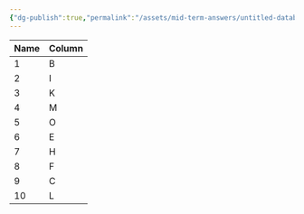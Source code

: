 ```yaml
---
{"dg-publish":true,"permalink":"/assets/mid-term-answers/untitled-database/"}
---
```


|Name|Column|
|---|---|
|1|B|
|2|I|
|3|K|
|4|M|
|5|O|
|6|E|
|7|H|
|8|F|
|9|C|
|10|L|
